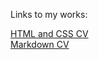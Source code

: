 Links to my works:

[HTML and CSS CV](https://id-edm.github.io/rsschool-cv/)\
[Markdown CV](https://id-edm.github.io/rsschool-cv/cv)
